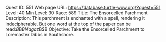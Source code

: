Quest ID: 551
Web page URL: https://database.turtle-wow.org/?quest=551
Level: 40
Min Level: 30
Race: 589
Title: The Ensorcelled Parchment
Description: This parchment is enchanted with a spell, rendering it indecipherable.  But one word at the top of the paper can be read:$B$B$B     Nagaz$B$B
Objective: Take the Ensorcelled Parchment to Loremaster Dibbs in Southshore.
